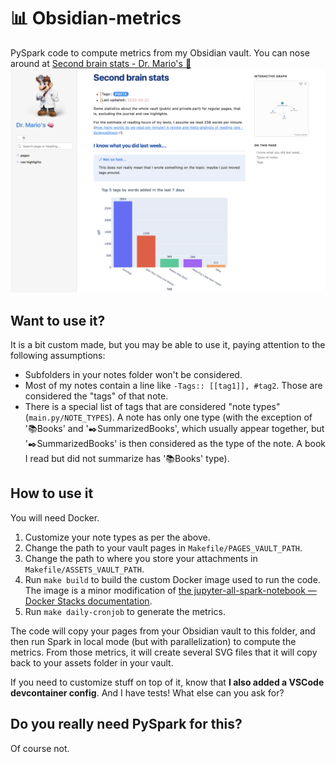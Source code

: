 # 📊 Obsidian-metrics
PySpark code to compute metrics from my Obsidian vault.
You can nose around at [Second brain stats - Dr. Mario's 🧠](https://brain.drmario.tech/pages/Second+brain+stats)
![](web_shot.png)

## Want to use it?
It is a bit custom made, but you may be able to use it, paying attention to the following assumptions:
- Subfolders in your notes folder won't be considered.
- Most of my notes contain a line like `-Tags:: [[tag1]], #tag2`. Those are considered the "tags" of that note. 
- There is a special list of tags that are considered "note types" (`main.py/NOTE_TYPES`). A note has only one type (with the exception of '📚Books' and '✒️SummarizedBooks', which usually appear together, but '✒️SummarizedBooks' is then considered as the type of the note. A book I read but did not summarize has '📚Books' type).

## How to use it
You will need Docker.
1. Customize your note types as per the above.
2. Change the path to your vault pages in `Makefile/PAGES_VAULT_PATH`.
3. Change the path to where you store your attachments in `Makefile/ASSETS_VAULT_PATH`.
4. Run `make build` to build the custom Docker image used to run the code. The image is a minor modification of [the jupyter-all-spark-notebook — Docker Stacks documentation](https://jupyter-docker-stacks.readthedocs.io/en/latest/using/selecting.html#jupyter-all-spark-notebook).
5. Run `make daily-cronjob` to generate the metrics.

The code will copy your pages from your Obsidian vault to this folder, and then run Spark in local mode (but with parallelization) to compute the metrics. From those metrics, it will create several SVG files that it will copy back to your assets folder in your vault.

If you need to customize stuff on top of it, know that **I also added a VSCode devcontainer config**. And I have tests! What else can you ask for?

## Do you really need PySpark for this?
Of course not.


